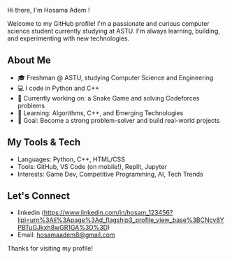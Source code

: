  Hi there, I'm Hosama Adem !

Welcome to my GitHub profile! I'm a passionate and curious computer science student currently studying at ASTU. I'm always learning, building, and experimenting with new technologies.

## About Me

- 🎓 Freshman @ ASTU, studying Computer Science and Engineering
- 💻 I code in Python and C++
- 🔭 Currently working on: a Snake Game and solving Codeforces problems
- 🧠 Learning: Algorithms, C++, and Emerging Technologies
- 🎯 Goal: Become a strong problem-solver and build real-world projects

## My Tools & Tech

- Languages: Python, C++, HTML/CSS
- Tools: GitHub, VS Code (on mobile!), Replit, Jupyter
- Interests: Game Dev, Competitive Programming, AI, Tech Trends

## Let's Connect

- linkedin (https://www.linkedin.com/in/hosam_123456?lipi=urn%3Ali%3Apage%3Ad_flagship3_profile_view_base%3BCNcv8YPBTuGJkxh8wGR1GA%3D%3D)
- Email: hosamaadem8@gmail.com

Thanks for visiting my profile!
